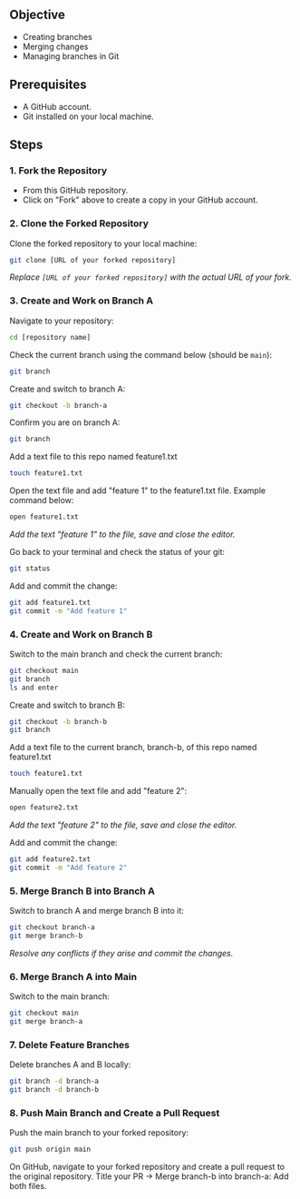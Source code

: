 ## Objective

- Creating branches
- Merging changes
- Managing branches in Git 

## Prerequisites

- A GitHub account.
- Git installed on your local machine.

## Steps

### 1. Fork the Repository

- From this GitHub repository.
- Click on "Fork" above to create a copy in your GitHub account.

### 2. Clone the Forked Repository

Clone the forked repository to your local machine:

```bash
git clone [URL of your forked repository]
```

*Replace `[URL of your forked repository]` with the actual URL of your fork.*

### 3. Create and Work on Branch A

Navigate to your repository:

```bash
cd [repository name]
```

Check the current branch using the command below (should be `main`):

```bash
git branch
```

Create and switch to branch A:

```bash
git checkout -b branch-a
```

Confirm you are on branch A:

```bash
git branch
```

Add a text file to this repo named feature1.txt 

```bash
touch feature1.txt
```

Open the text file and add "feature 1" to the feature1.txt file. Example command below:

```bash
open feature1.txt
```

*Add the text "feature 1" to the file, save and close the editor.*

Go back to your terminal and check the status of your git:

```bash
git status
```

Add and commit the change:

```bash
git add feature1.txt
git commit -m "Add feature 1"
```

### 4. Create and Work on Branch B

Switch to the main branch and check the current branch:

```bash
git checkout main
git branch
ls and enter
```

Create and switch to branch B:

```bash
git checkout -b branch-b
git branch
```

Add a text file to the current branch, branch-b, of this repo named feature1.txt 

```bash
touch feature1.txt
```


Manually open the text file and add "feature 2":

```bash
open feature2.txt
```

*Add the text "feature 2" to the file, save and close the editor.*

Add and commit the change:

```bash
git add feature2.txt
git commit -m "Add feature 2"
```

### 5. Merge Branch B into Branch A

Switch to branch A and merge branch B into it:

```bash
git checkout branch-a
git merge branch-b
```

*Resolve any conflicts if they arise and commit the changes.*

### 6. Merge Branch A into Main

Switch to the main branch:

```bash
git checkout main
git merge branch-a
```

### 7. Delete Feature Branches

Delete branches A and B locally:

```bash
git branch -d branch-a
git branch -d branch-b
```

### 8. Push Main Branch and Create a Pull Request

Push the main branch to your forked repository:

```bash
git push origin main
```

On GitHub, navigate to your forked repository and create a pull request to the original repository. Title your PR -> Merge branch-b into branch-a: Add both files.

